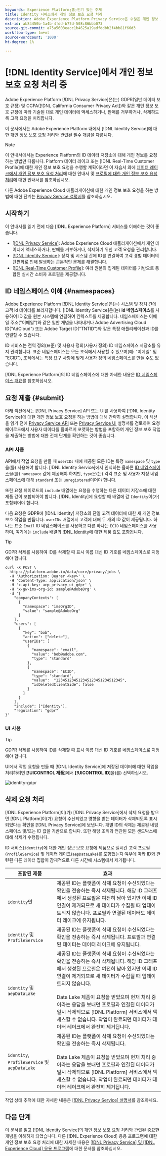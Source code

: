 ```yaml
---
keywords: Experience Platform;홈;인기 있는 주제
title: Identity 서비스에서 개인 정보 보호 요청 처리
description: Adobe Experience Platform Privacy Service은 수많은 개인 정보 보호 규정에 명시된 대로 개인 데이터에 액세스하거나, 판매를 거부하거나, 삭제하기 위한 고객 요청을 처리합니다. 이 문서에서는 Identity 서비스에 대한 개인 정보 보호 요청 처리와 관련된 필수 개념을 다룹니다.
exl-id: ab84450b-1a4b-4fdd-b77d-508c86bbb073
source-git-commit: a75a5603eacc1b4625a19adfddbb2f4bb81f66d3
workflow-type: tm+mt
source-wordcount: '1000'
ht-degree: 1%

---
```


# [!DNL Identity Service]에서 개인 정보 보호 요청 처리 중

Adobe Experience Platform [!DNL Privacy Service]은(는) GDPR(일반 데이터 보호 규정) 및 CCPA([!DNL California Consumer Privacy Act])와 같은 개인 정보 보호 규정에 따라 기술된 대로 개인 데이터에 액세스하거나, 판매를 거부하거나, 삭제하도록 고객 요청을 처리합니다.

이 문서에서는 Adobe Experience Platform 내에서 [!DNL Identity Service]에 대한 개인 정보 보호 요청 처리와 관련된 필수 개념을 다룹니다.

>[!NOTE]
>
>이 안내서에서는 Experience Platform의 ID 데이터 저장소에 대해 개인 정보를 요청하는 방법만 다룹니다. Platform 데이터 레이크 또는 [!DNL Real-Time Customer Profile]에 대한 개인 정보 보호 요청을 수행할 계획이라면 이 자습서 외에 [데이터 레이크에서 개인 정보 보호 요청 처리](../catalog/privacy.md)에 대한 안내서 및 [프로필에 대한 개인 정보 보호 요청 처리](../profile/privacy.md)에 대한 안내서를 참조하십시오.
>
>다른 Adobe Experience Cloud 애플리케이션에 대한 개인 정보 보호 요청을 하는 방법에 대한 단계는 [Privacy Service 설명서](../privacy-service/experience-cloud-apps.md)를 참조하십시오.

## 시작하기

이 안내서를 읽기 전에 다음 [!DNL Experience Platform] 서비스를 이해하는 것이 좋습니다.

* [[!DNL Privacy Service]](../privacy-service/home.md): Adobe Experience Cloud 애플리케이션에서 개인 데이터에 액세스하거나, 판매를 거부하거나, 삭제하기 위한 고객 요청을 관리합니다.
* [[!DNL Identity Service]](../identity-service/home.md): 장치 및 시스템 간에 ID를 연결하여 고객 경험 데이터의 단편화로 인해 발생하는 근본적인 문제를 해결합니다.
* [[!DNL Real-Time Customer Profile]](home.md): 여러 원본의 집계된 데이터를 기반으로 통합된 실시간 소비자 프로필을 제공합니다.

## ID 네임스페이스 이해 {#namespaces}

Adobe Experience Platform [!DNL Identity Service]은(는) 시스템 및 장치 간에 고객 id 데이터를 브리지합니다. [!DNL Identity Service]은(는) **id 네임스페이스**&#x200B;를 사용하여 ID 값을 원본 시스템에 연결하여 컨텍스트를 제공합니다. 네임스페이스는 이메일 주소(&quot;이메일&quot;)와 같은 일반 개념을 나타내거나 Adobe Advertising Cloud ID(&quot;AdCloud&quot;) 또는 Adobe Target ID(&quot;TNTID&quot;)와 같은 특정 애플리케이션과 ID를 연결할 수 있습니다.

ID 서비스는 전역 정의(표준) 및 사용자 정의(사용자 정의) ID 네임스페이스 저장소를 유지 관리합니다. 표준 네임스페이스는 모든 조직에서 사용할 수 있으며(예: &quot;이메일&quot; 및 &quot;ECID&quot;), 조직에서는 특정 요구 사항에 맞게 사용자 정의 네임스페이스를 만들 수도 있습니다.

[!DNL Experience Platform]의 ID 네임스페이스에 대한 자세한 내용은 [ID 네임스페이스 개요](../identity-service/features/namespaces.md)를 참조하십시오.

## 요청 제출 {#submit}

아래 섹션에서는 [!DNL Privacy Service] API 또는 UI를 사용하여 [!DNL Identity Service]에 대한 개인 정보 보호 요청을 하는 방법에 대해 간략히 설명합니다. 이 섹션을 읽기 전에 [Privacy Service API](../privacy-service/api/getting-started.md) 또는 [Privacy Service UI](../privacy-service/ui/overview.md) 설명서를 검토하여 요청 페이로드에서 사용자 데이터를 올바르게 포맷하는 방법을 포함하여 개인 정보 보호 작업을 제출하는 방법에 대한 전체 단계를 확인하는 것이 좋습니다.

### API 사용

API에서 작업 요청을 만들 때 `userIDs` 내에 제공된 모든 ID는 특정 `namespace` 및 `type`을(를) 사용해야 합니다. [!DNL Identity Service]에서 인식하는 올바른 [ID 네임스페이스](#namespaces)을(를) `namespace` 값에 제공해야 하지만, `type`은(는) 각각 표준 및 사용자 지정 네임스페이스에 대해 `standard` 또는 `unregistered`이어야 합니다.

또한 요청 페이로드의 `include` 배열에는 요청을 수행하는 다른 데이터 저장소에 대한 제품 값이 포함되어야 합니다. [!DNL Identity]에 요청할 때 배열에 값 `Identity`이(가) 포함되어야 합니다.

다음 요청은 GDPR에 [!DNL Identity] 저장소의 단일 고객 데이터에 대한 새 개인 정보 보호 작업을 만듭니다. `userIDs` 배열에서 고객에 대해 두 개의 ID 값이 제공됩니다. 하나는 표준 `Email` ID 네임스페이스를 사용하고 다른 하나는 `ECID` 네임스페이스를 사용하며, 여기에는 `include` 배열의 [!DNL Identity](`Identity`)에 대한 제품 값도 포함됩니다.

>[!TIP]
>
>GDPR 삭제를 사용하여 ID를 삭제할 때 표시 이름 대신 ID 기호를 네임스페이스로 지정해야 합니다.

```shell
curl -X POST \
  https://platform.adobe.io/data/core/privacy/jobs \
  -H 'Authorization: Bearer <key>' \
  -H 'Content-Type: application/json' \
  -H 'x-api-key: acp_privacy_ui_gdpr' \
  -H 'x-gw-ims-org-id: sample@AdobeOrg' \
  -d '{
    "companyContexts": [
      {
        "namespace": "imsOrgID",
        "value": "sample@AdobeOrg"
      }
    ],
    "users": [
      {
        "key": "bob",
        "action": ["delete"],
        "userIDs": [
          {
            "namespace": "email",
            "value": "bob@adobe.com",
            "type": "standard"
          },
          {
            "namespace": "ECID",
            "type": "standard",
            "value":  "123451234512345123451234512345",
            "isDeletedClientSide": false
          }
        ]
      }
    ],
    "include": ["Identity"],
    "regulation": "gdpr"
}'
```

### UI 사용

>[!TIP]
>
>GDPR 삭제를 사용하여 ID를 삭제할 때 표시 이름 대신 ID 기호를 네임스페이스로 지정해야 합니다.

UI에서 작업 요청을 만들 때 [!DNL Identity Service]에 저장된 데이터에 대한 작업을 처리하려면 **[!UICONTROL 제품]**&#x200B;에서 **[!UICONTROL ID]**&#x200B;을(를) 선택하십시오.

![identity-gdpr](./images/identity-gdpr.png)

## 삭제 요청 처리

[!DNL Experience Platform]이(가) [!DNL Privacy Service]에서 삭제 요청을 받으면 [!DNL Platform]이(가) 요청이 수신되었고 영향을 받는 데이터가 삭제되도록 표시되었다는 확인을 [!DNL Privacy Service]에 보냅니다. 개별 ID의 삭제는 제공된 네임스페이스 및/또는 ID 값을 기반으로 합니다. 또한 해당 조직과 연관된 모든 샌드박스에 대해 삭제가 수행됩니다.

ID 서비스(`identity`)에 대한 개인 정보 보호 요청에 제품으로 실시간 고객 프로필(`ProfileService`) 및 데이터 레이크(`aepDataLake`)를 포함했는지 여부에 따라 ID와 관련된 다른 데이터 집합이 잠재적으로 다른 시간에 시스템에서 제거됩니다.

| 포함된 제품 | 효과 |
| --- | --- |
| `identity`만 | 제공된 ID는 플랫폼이 삭제 요청이 수신되었다는 확인을 전송하는 즉시 삭제됩니다. 해당 ID 그래프에서 생성된 프로필은 여전히 남아 있지만 이제 ID 연결이 제거되므로 새 데이터가 수집될 때 업데이트되지 않습니다. 프로필과 연결된 데이터도 데이터 레이크에 유지됩니다. |
| `identity` 및 `ProfileService` | 제공된 ID는 플랫폼이 삭제 요청이 수신되었다는 확인을 전송하는 즉시 삭제됩니다. 프로필과 연결된 데이터는 데이터 레이크에 유지됩니다. |
| `identity` 및 `aepDataLake` | 제공된 ID는 플랫폼이 삭제 요청이 수신되었다는 확인을 전송하는 즉시 삭제됩니다. 해당 ID 그래프에서 생성된 프로필은 여전히 남아 있지만 이제 ID 연결이 제거되므로 새 데이터가 수집될 때 업데이트되지 않습니다.<br><br>Data Lake 제품이 요청을 받았으며 현재 처리 중이라는 응답을 보내면 프로필과 연결된 데이터가 일시 삭제되므로 [!DNL Platform] 서비스에서 액세스할 수 없습니다. 작업이 완료되면 데이터가 데이터 레이크에서 완전히 제거됩니다. |
| `identity`, `ProfileService` 및 `aepDataLake` | 제공된 ID는 플랫폼이 삭제 요청이 수신되었다는 확인을 전송하는 즉시 삭제됩니다.<br><br>Data Lake 제품이 요청을 받았으며 현재 처리 중이라는 응답을 보내면 프로필과 연결된 데이터가 일시 삭제되므로 [!DNL Platform] 서비스에서 액세스할 수 없습니다. 작업이 완료되면 데이터가 데이터 레이크에서 완전히 제거됩니다. |

작업 상태 추적에 대한 자세한 내용은 [[!DNL Privacy Service] 설명서](../privacy-service/home.md#monitor)를 참조하세요.

## 다음 단계

이 문서를 읽고 [!DNL Identity Service]의 개인 정보 보호 요청 처리와 관련된 중요한 개념을 이해하게 되었습니다. 다른 [!DNL Experience Cloud] 응용 프로그램에 대한 개인 정보 보호 요청 처리에 대한 자세한 내용은 [[!DNL Privacy Service] 및 [!DNL Experience Cloud] 응용 프로그램](../privacy-service/experience-cloud-apps.md)에 대한 문서를 참조하십시오.
